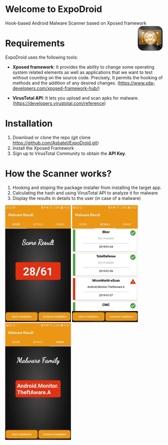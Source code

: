 # Welcome to ExpoDroid
Hook-based Android Malware Scanner based on Xposed framework <img src="https://github.com/Asbatel/ExpoDroid/blob/master/app/src/main/res/mipmap-mdpi/ic_launcher.png" width="80" align="right">

# Requirements

ExpoDroid uses the following tools:

   - **Xposed framework**: It provides the ability to change some operating system related elements as well as applications that we want to test without counting on the source code. Precisely, It permits the hooking of methods and the addition of any desired changes. (https://www.xda-developers.com/xposed-framework-hub/)
   
   - **VirusTotal API**: It lets you upload and scan apks for malware. (https://developers.virustotal.com/reference)

# Installation

   1. Download or clone the repo (git clone https://github.com/Asbatel/ExpoDroid.git)
   2. Install the Xposed Framework 
   3. Sign up to VirusTotal Community to obtain the **API Key**.
  
# How the Scanner works?

   1. Hooking and stoping the package installer from installing the target app.
   2. Calculating the hash and using VirusTotal API to analyze it for malware
   3. Display the results in details to the user (in case of a malware)

<p float="left">
  <img src="https://github.com/Asbatel/ExpoDroid/blob/master/Screenshots/malwarescore.jpg" width="210" />
  <img src="https://github.com/Asbatel/ExpoDroid/blob/master/Screenshots/malwarestats.jpg" width="210" /> 
  <img src="https://github.com/Asbatel/ExpoDroid/blob/master/Screenshots/malwarefamily.jpg" width="210" />
</p>
